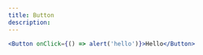 ```yaml
---
title: Button
description:
---
```


```jsx live
<Button onClick={() => alert('hello')}>Hello</Button>
```
